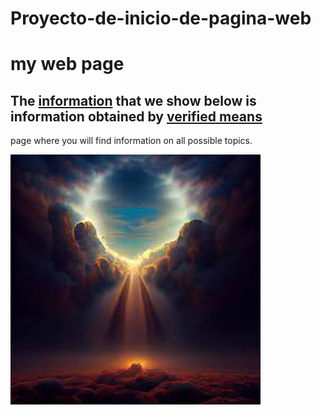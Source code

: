 # Proyecto-de-inicio-de-pagina-web

<!DOCTYPE html>
<html lang="en">
<head>
    <title> Html Kevin Londoño </title>
</head>


<body>
    <h1>my web page</h1>
    <h2>The <u>information</u> that we show below is information obtained by <u>verified means</u></h2>
    <p>page where you will find information on all possible topics.
    <p><img src="images.jpeg" width="400" alt="">
</body>
</html>
